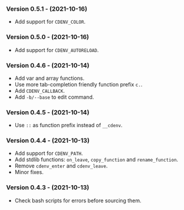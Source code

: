 ### Version 0.5.1 - (2021-10-16)

- Add support for `CDENV_COLOR`.


### Version 0.5.0 - (2021-10-16)

- Add support for `CDENV_AUTORELOAD`.


### Version 0.4.6 - (2021-10-14)

- Add var and array functions.
- Use more tab-completion friendly function prefix `c.`.
- Add `CDENV_CALLBACK`.
- Add `-b/--base` to edit command.


### Version 0.4.5 - (2021-10-14)

- Use `::` as function prefix instead of `__cdenv`.


### Version 0.4.4 - (2021-10-13)

- Add support for `CDENV_PATH`.
- Add stdlib functions: `on_leave`, `copy_function` and `rename_function`.
- Remove `cdenv_enter` and `cdenv_leave`.
- Minor fixes.


### Version 0.4.3 - (2021-10-13)

- Check bash scripts for errors before sourcing them.
